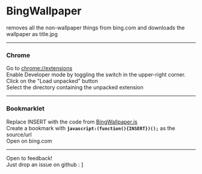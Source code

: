 # BingWallpaper #
removes all the non-wallpaper things from bing.com and downloads the wallpaper as title.jpg
________________
### Chrome ###
Go to <chrome://extensions>  
Enable Developer mode by toggling the switch in the upper-right corner.  
Click on the "Load unpacked" button  
Select the directory containing the unpacked extension
________________
### Bookmarklet ###
Replace INSERT with the code from [BingWallpaper.js](BingWallpaper.js)  
Create a bookmark with
**`javascript:(function(){INSERT})();`**
as the source/url  
Open on bing.com
________________
Open to feedback!  
Just drop an issue on github : ]  
